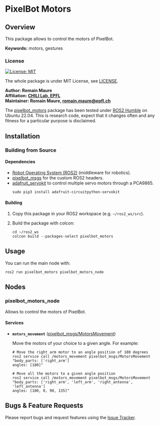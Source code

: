 # PixelBot Motors

## Overview

This package allows to control the motors of PixelBot. 

**Keywords:** motors, gestures

### License

[![License: MIT](https://img.shields.io/badge/License-MIT-yellow.svg)](https://opensource.org/licenses/MIT)

The whole package is under MIT License, see [LICENSE](https://github.com/RomainMaure/PixelBot/blob/main/LICENSE).

**Author: Romain Maure<br />
Affiliation: [CHILI Lab, EPFL](https://www.epfl.ch/labs/chili/)<br />
Maintainer: Romain Maure, romain.maure@epfl.ch**

The [pixelbot_motors](https://github.com/RomainMaure/PixelBot/tree/main/src/pixelbot_motors) package has been tested under [ROS2 Humble](https://docs.ros.org/en/humble/index.html) on Ubuntu 22.04.
This is research code, expect that it changes often and any fitness for a particular purpose is disclaimed.

## Installation

### Building from Source

#### Dependencies

- [Robot Operating System (ROS2)](https://docs.ros.org/en/humble/index.html) (middleware for robotics).
- [pixelbot_msgs](https://github.com/RomainMaure/PixelBot/tree/main/src/pixelbot_msgs) for the custom ROS2 headers.
- [adafruit_servokit](https://pypi.org/project/adafruit-circuitpython-servokit/) to control multiple servo motors through a PCA9865.
    ```
	sudo pip3 install adafruit-circuitpython-servokit
    ```

#### Building

1) Copy this package in your ROS2 workspace (e.g. `~/ros2_ws/src`).

2) Build the package with colcon:
    ```
    cd ~/ros2_ws
    colcon build --packages-select pixelbot_motors
    ```

## Usage

You can run the main node with:
```
ros2 run pixelbot_motors pixelbot_motors_node
```

## Nodes

### pixelbot_motors_node

Allows to control the motors of PixelBot.

#### Services

* **`motors_movement`** ([pixelbot_msgs/MotorsMovement](https://github.com/RomainMaure/PixelBot/blob/main/src/pixelbot_msgs/srv/MotorsMovement.srv))

	Move the motors of your choice to a given angle. For example:
    ```
    # Move the right arm motor to an angle position of 180 degrees
	ros2 service call /motors_movement pixelbot_msgs/MotorsMovement "body_parts: ['right_arm']
    angles: [180]"
    ```
    ```
    # Move all the motors to a given angle position
	ros2 service call /motors_movement pixelbot_msgs/MotorsMovement "body_parts: ['right_arm', 'left_arm', 'right_antenna', 'left_antenna']
    angles: [180, 0, 90, 135]"
    ```


## Bugs & Feature Requests

Please report bugs and request features using the [Issue Tracker](https://github.com/RomainMaure/PixelBot/issues).
